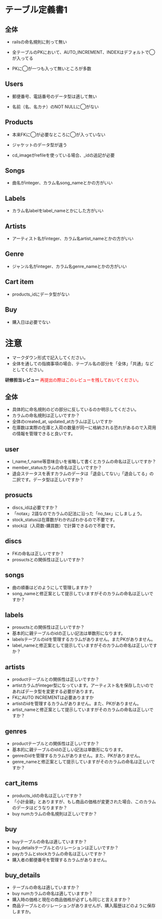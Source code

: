 # テーブル定義書1
## 全体
- railsの命名規則に則って無い

- 全テーブルのPKにおいて、AUTO_INCREMENT、INDEXはデフォルトで◯が入ってる

- PKに◯が一つも入って無いところが多数

## Users
- 郵便番号、電話番号のデータ型は適して無い

- 名前（名、名カナ）のNOT NULLに◯がない

## Products
- 本来FKに◯が必要なところに◯が入っていない

- ジャケットのデータ型が違う

- cd_imageがrefileを使っている場合、_idの追記が必要

## Songs
- 曲名がinteger、カラム名song_nameとかの方がいい

## Labels
- カラム名labelをlabel_nameとかにした方がいい

## Artists
- アーティスト名がinteger、カラム名artist_nameとかの方がいい

## Genre
- ジャンル名がinteger、カラム名genre_nameとかの方がいい

## Cart item
- products_idにデータ型がない

## Buy
- 購入日は必要でない

# 注意
* マークダウン形式で記入してください。
* 全体を通しての指摘事項の場合、テーブル名の部分を「全体」「共通」などとしてください。


**研修担当レビュー**
<font color="Red">再提出の際はこのレビューを残しておいてください。</font>

## 全体
- 具体的に命名規則のどの部分に反しているのか明示してください。
- カラムの命名規則は正しいですか？
- 全体のcreated_at, updated_atカラムは正しいですか
- 在庫数は実際の在庫と入荷の数量が同一に格納される恐れがあるので入荷用の情報を管理できると良いです。

## user
- l_name,f_name等意味合いを省略して書くとカラムの命名は正しいですか？
- member_statusカラムの命名は正しいですか？
- 退会ステータスを表すカラムのデータは「退会してない」「退会してる」の二択です。データ型は正しいですか？

## prosucts
- discs_idは必要ですか？ 
- 「notax」2語なのでカラムの記法に沿った「no_tax」にしましょう。
- stock_statusは在庫数がわかればわかるので不要です。
- stockは（入荷数-購買数）で計算できるので不要です。

## discs
- FKの命名は正しいですか？
- prosuctsとの関係性は正しいですか？

## songs
- 曲の順番はどのようにして管理しますか？
- song_nameと修正案として提示していますがそのカラムの命名は正しいですか？

## labels
- prosuctsとの関係性は正しいですか？
- 基本的に親テーブルのidの正しい記法は単数形になります。
- labelsテーブルのidを管理するカラムがありません。またPKがありません。
- label_nameと修正案として提示していますがそのカラムの命名は正しいですか？

## artists
- productテーブルとの関係性は正しいですか？
- artistカラムがinteger型になっています。アーティスト名を保存したいのであればデータ型を変更する必要があります。
- FKにAUTO INCREMENTは必要ありますか
- artistのidを管理するカラムがありません。また、PKがありません。
- artist_nameと修正案として提示していますがそのカラムの命名は正しいですか？

## genres
- productテーブルとの関係性は正しいですか？
- 基本的に親テーブルのidの正しい記法は単数形になります。
- genreのidを管理するカラムがありません。また、PKがありません。
- genre_nameと修正案として提示していますがそのカラムの命名は正しいですか？

## cart_items
- products_idの命名は正しいですか？
- 「小計金額」とありますが、もし商品の価格が変更された場合、このカラムのデータはどうなりますか？
- buy numカラムの命名規則は正しいですか？

## buy
- buyテーブルの命名は適していますか？
- buy_detailsテーブルとのリレーションは正しいですか？
- payカラムとstockカラムの命名は正しいですか？
- 購入者の郵便番号を管理するカラムがありません。

## buy_details 
- テーブルの命名は適していますか？
- buy numカラムの命名は適していますか？
- 購入時の価格と現在の商品価格が必ずしも同じと言えますか？
- 商品テーブルとのリレーションがありませんが、購入履歴はどのように保存しますか。
